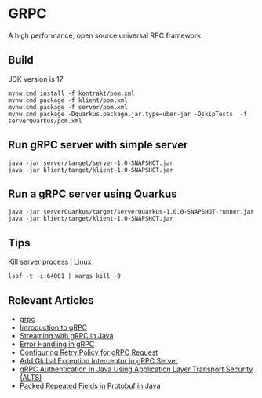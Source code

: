 # GRPC

A high performance, open source universal RPC framework.


## Build

JDK version is 17

    mvnw.cmd install -f kontrakt/pom.xml
    mvnw.cmd package -f klient/pom.xml
    mvnw.cmd package -f server/pom.xml
    mvnw.cmd package -Dquarkus.package.jar.type=uber-jar -DskipTests  -f serverQuarkus/pom.xml

## Run gRPC server with simple server

    java -jar server/target/server-1.0-SNAPSHOT.jar
    java -jar klient/target/klient-1.0-SNAPSHOT.jar 

## Run a gRPC server using Quarkus
    
    java -jar serverQuarkus/target/serverQuarkus-1.0.0-SNAPSHOT-runner.jar
    java -jar klient/target/klient-1.0-SNAPSHOT.jar

## Tips

Kill server process i Linux

    lsof -t -i:64001 | xargs kill -9

## Relevant Articles

- [grpc](https://grpc.io/)
- [Introduction to gRPC](https://www.baeldung.com/grpc-introduction)
- [Streaming with gRPC in Java](https://www.baeldung.com/java-grpc-streaming)
- [Error Handling in gRPC](https://www.baeldung.com/grpcs-error-handling)
- [Configuring Retry Policy for gRPC Request](https://www.baeldung.com/java-gprc-retry-policy)
- [Add Global Exception Interceptor in gRPC Server](https://www.baeldung.com/grpc-server-global-exception-interceptor)
- [gRPC Authentication in Java Using Application Layer Transport Security (ALTS)](https://www.baeldung.com/java-grpc-authentication-application-layer-transport-security-alts)
- [Packed Repeated Fields in Protobuf in Java](https://www.baeldung.com/java-protobuf-packed-repeated-fields)
